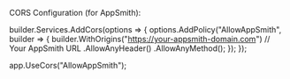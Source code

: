 CORS Configuration (for AppSmith):

builder.Services.AddCors(options =>
{
    options.AddPolicy("AllowAppSmith", builder =>
    {
        builder.WithOrigins("https://your-appsmith-domain.com") // Your AppSmith URL
               .AllowAnyHeader()
               .AllowAnyMethod();
    });
});

app.UseCors("AllowAppSmith");